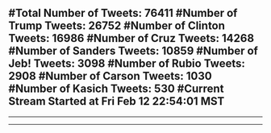 #Total Number of Tweets: 76411 
#Number of Trump Tweets: 26752
#Number of Clinton Tweets: 16986
#Number of Cruz Tweets: 14268
#Number of Sanders Tweets: 10859
#Number of Jeb! Tweets: 3098
#Number of Rubio Tweets: 2908
#Number of Carson Tweets: 1030
#Number of Kasich Tweets: 530
#Current Stream Started at Fri Feb 12 22:54:01 MST
---
---
---
